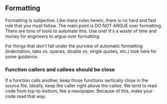 ## **Formatting**

Formatting is subjective. Like many rules herein, there is no hard and fast rule that you must follow. The main point is DO NOT ARGUE over formatting. There are tons of tools to automate this. Use one! It's a waste of time and money for engineers to argue over formatting.

For things that don't fall under the purview of automatic formatting \(indentation, tabs vs. spaces, double vs. single quotes, etc.\) look here for some guidance.

### Function callers and callees should be close

If a function calls another, keep those functions vertically close in the source file. Ideally, keep the caller right above the callee. We tend to read code from top-to-bottom, like a newspaper. Because of this, make your code read that way.